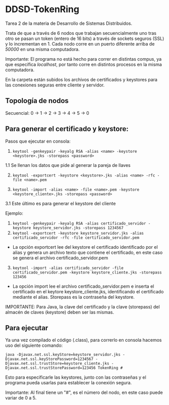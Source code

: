 # DDSD-TokenRing
Tarea 2 de la materia de Desarrollo de Sistemas Distribuidos.

Trata de que a través de 6 nodos que trabajan secuencialmente uno tras otro se pasan un token (entero de 16 bits) a través de sockets seguros (SSL) y lo incrementan en 1.
Cada nodo corre en un puerto diferente arriba de _50000_ en una misma computadora.

Importante: El programa no está hecho para correr en distintas compus, ya que específica _localhost_, por tanto corre en distintos procesos en la misma computadora.

En la carpeta están subidos los archivos de certificados y keystores para las conexiones seguras entre cliente y servidor.

## Topología de nodos
Secuencial: 0 -> 1 -> 2 -> 3 -> 4 -> 5 -> 0

## Para generar el certificado y keystore:
Pasos que ejecutar en consola:
1. ```keytool -genkeypair -keyalg RSA -alias <name> -keystore <keystore>.jks -storepass <password>```

1.1 Se llenan los datos que pide al generar la pareja de llaves

2. ```keytool -exportcert -keystore <keystore>.jks -alias <name> -rfc -file <name>.pem```

3. ```keytool -import -alias <name> -file <name>.pem -keystore <keystore_cliente>.jks -storepass <password>```

3.1 Este último es para generar el keystore del cliente
  
Ejemplo:
1. ```keytool -genkeypair -keyalg RSA -alias certificado_servidor -keystore keystore_servidor.jks -storepass 1234567```
2. ```keytool -exportcert -keystore keystore_servidor.jks -alias certificado_servidor -rfc -file certificado_servidor.pem```
* La opción exportcert lee del keystore el certificado identificado por el alias y genera un archivo texto que contiene el certificado, en este caso se genera el archivo certificado_servidor.pem
3. ```keytool -import -alias certificado_servidor -file certificado_servidor.pem -keystore keystore_cliente.jks -storepass 123456```
* La opción import lee el archivo certificado_servidor.pem e inserta el certificado en el keytore keystore_cliente.jks, identificando el certificado mediante el alias. Storepass es la contraseña del keystore.
  
IMPORTANTE: Para Java, la clave del certificado y la clave (storepass) del almacén de claves (keystore) deben ser las mismas.
  
## Para ejecutar
Ya una vez compilado el código (.class), para correrlo en consola hacemos uso del siguiente comando:
```
java -Djavax.net.ssl.keyStore=keystore_servidor.jks -Djavax.net.ssl.keyStorePassword=1234567 -Djavax.net.ssl.trustStore=keystore_cliente.jks -Djavax.net.ssl.trustStorePassword=123456 TokenRing #
```
Esto para especificarle las keystores, junto con las contraseñas y el programa pueda usarlas para establecer la conexión segura.

Importante: Al final tiene un "#", es el número del nodo, en este caso puede variar de 0 a 5.
